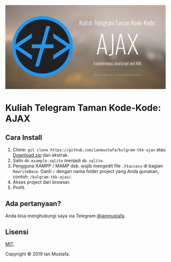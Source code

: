 ![Kuliah Telegram Taman Kode-Kode: AJAX](https://raw.githubusercontent.com/ianmustafa/kulgram-tkk-ajax/master/cover.jpg)

# Kuliah Telegram Taman Kode-Kode: AJAX

## Cara Install

1. Clone: `git clone https://github.com/ianmustafa/kulgram-tkk-ajax` atau [Download zip](https://github.com/ianmustafa/kulgram-tkk-ajax/archive/master.zip) dan ekstrak.
2. Salin `db.example.sqlite` menjadi `db.sqlite`.
3. Pengguna XAMPP / MAMP dsb. wajib mengedit file `.htaccess` di bagian `RewriteBase`. Ganti `/` dengan nama folder project yang Anda gunakan, contoh: `/kulgram-tkk-ajax/`.
4. Akses project dari browser.
5. Profit.

## Ada pertanyaan?
Anda bisa menghubungi saya via Telegram [@ianmustafa](https://telegram.me/ianmustafa).

## Lisensi
[MIT](http://opensource.org/licenses/MIT).

Copyright © 2019 Ian Mustafa.
